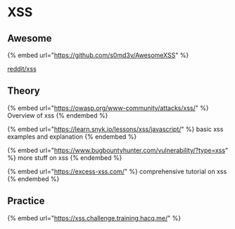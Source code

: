 # XSS

## Awesome

{% embed url="https://github.com/s0md3v/AwesomeXSS" %}

[reddit/xss](https://www.reddit.com/r/xss/comments/hfpdoj/xss\_resources/)

## Theory

{% embed url="https://owasp.org/www-community/attacks/xss/" %}
Overview of xss
{% endembed %}

{% embed url="https://learn.snyk.io/lessons/xss/javascript/" %}
basic xss examples and explanation
{% endembed %}

{% embed url="https://www.bugbountyhunter.com/vulnerability/?type=xss" %}
more stuff on xss
{% endembed %}

{% embed url="https://excess-xss.com/" %}
comprehensive tutorial on xss
{% endembed %}

## Practice

{% embed url="https://xss.challenge.training.hacq.me/" %}
